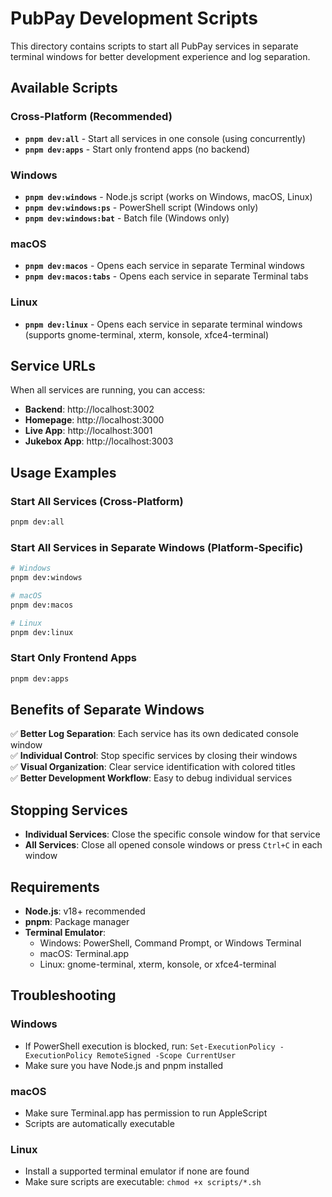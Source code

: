 # PubPay Development Scripts

This directory contains scripts to start all PubPay services in separate terminal windows for better development experience and log separation.

## Available Scripts

### Cross-Platform (Recommended)
- **`pnpm dev:all`** - Start all services in one console (using concurrently)
- **`pnpm dev:apps`** - Start only frontend apps (no backend)

### Windows
- **`pnpm dev:windows`** - Node.js script (works on Windows, macOS, Linux)
- **`pnpm dev:windows:ps`** - PowerShell script (Windows only)
- **`pnpm dev:windows:bat`** - Batch file (Windows only)

### macOS
- **`pnpm dev:macos`** - Opens each service in separate Terminal windows
- **`pnpm dev:macos:tabs`** - Opens each service in separate Terminal tabs

### Linux
- **`pnpm dev:linux`** - Opens each service in separate terminal windows (supports gnome-terminal, xterm, konsole, xfce4-terminal)

## Service URLs

When all services are running, you can access:

- **Backend**: http://localhost:3002
- **Homepage**: http://localhost:3000  
- **Live App**: http://localhost:3001
- **Jukebox App**: http://localhost:3003

## Usage Examples

### Start All Services (Cross-Platform)
```bash
pnpm dev:all
```

### Start All Services in Separate Windows (Platform-Specific)
```bash
# Windows
pnpm dev:windows

# macOS
pnpm dev:macos

# Linux
pnpm dev:linux
```

### Start Only Frontend Apps
```bash
pnpm dev:apps
```

## Benefits of Separate Windows

✅ **Better Log Separation**: Each service has its own dedicated console window  
✅ **Individual Control**: Stop specific services by closing their windows  
✅ **Visual Organization**: Clear service identification with colored titles  
✅ **Better Development Workflow**: Easy to debug individual services  

## Stopping Services

- **Individual Services**: Close the specific console window for that service
- **All Services**: Close all opened console windows or press `Ctrl+C` in each window

## Requirements

- **Node.js**: v18+ recommended
- **pnpm**: Package manager
- **Terminal Emulator**: 
  - Windows: PowerShell, Command Prompt, or Windows Terminal
  - macOS: Terminal.app
  - Linux: gnome-terminal, xterm, konsole, or xfce4-terminal

## Troubleshooting

### Windows
- If PowerShell execution is blocked, run: `Set-ExecutionPolicy -ExecutionPolicy RemoteSigned -Scope CurrentUser`
- Make sure you have Node.js and pnpm installed

### macOS
- Make sure Terminal.app has permission to run AppleScript
- Scripts are automatically executable

### Linux
- Install a supported terminal emulator if none are found
- Make sure scripts are executable: `chmod +x scripts/*.sh`
